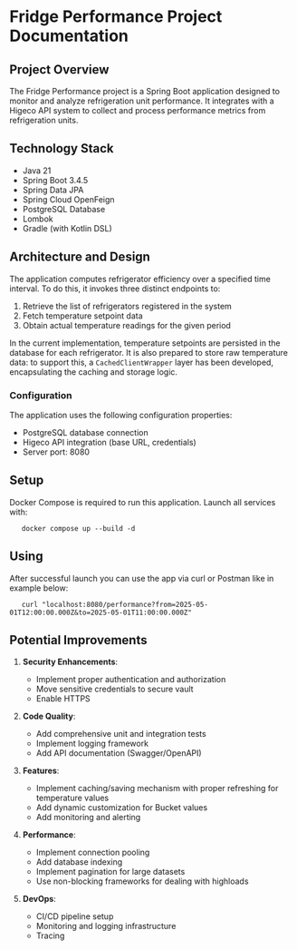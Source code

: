 # Fridge Performance Project Documentation

## Project Overview

The Fridge Performance project is a Spring Boot application designed to monitor and analyze refrigeration unit
performance. It integrates with a Higeco API system to collect and process performance metrics from refrigeration units.

## Technology Stack

- Java 21
- Spring Boot 3.4.5
- Spring Data JPA
- Spring Cloud OpenFeign
- PostgreSQL Database
- Lombok
- Gradle (with Kotlin DSL)

## Architecture and Design

The application computes refrigerator efficiency over a specified time interval. To do this, it invokes three distinct endpoints to:
1.	Retrieve the list of refrigerators registered in the system
2.	Fetch temperature setpoint data
3.	Obtain actual temperature readings for the given period

In the current implementation, temperature setpoints are persisted in the database for each refrigerator. It is also prepared to store raw temperature data: to support this, a `CachedClientWrapper` layer has been developed, encapsulating the caching and storage logic.

### Configuration

The application uses the following configuration properties:

- PostgreSQL database connection
- Higeco API integration (base URL, credentials)
- Server port: 8080

## Setup

Docker Compose is required to run this application. Launch all services with:
 ```shell
    docker compose up --build -d
```

## Using

After successful launch you can use the app via curl or Postman like in example below:

 ```shell
    curl "localhost:8080/performance?from=2025-05-01T12:00:00.000Z&to=2025-05-01T11:00:00.000Z"
```

## Potential Improvements

1. **Security Enhancements**:
    - Implement proper authentication and authorization
    - Move sensitive credentials to secure vault
    - Enable HTTPS

2. **Code Quality**:
    - Add comprehensive unit and integration tests
    - Implement logging framework
    - Add API documentation (Swagger/OpenAPI)

3. **Features**:
    - Implement caching/saving mechanism with proper refreshing for temperature values
    - Add dynamic customization for Bucket values
    - Add monitoring and alerting

4. **Performance**:
    - Implement connection pooling
    - Add database indexing
    - Implement pagination for large datasets
    - Use non-blocking frameworks for dealing with highloads

5. **DevOps**:
    - CI/CD pipeline setup
    - Monitoring and logging infrastructure
    - Tracing
